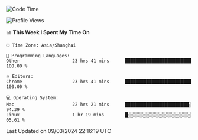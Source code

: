 <!--START_SECTION:waka-->
![Code Time](http://img.shields.io/badge/Code%20Time-2%2C014%20hrs%2034%20mins-blue)

![Profile Views](http://img.shields.io/badge/Profile%20Views-0-blue)

📊 **This Week I Spent My Time On** 

```text
🕑︎ Time Zone: Asia/Shanghai

💬 Programming Languages: 
Other                    23 hrs 41 mins      █████████████████████████   100.00 % 

🔥 Editors: 
Chrome                   23 hrs 41 mins      █████████████████████████   100.00 % 

💻 Operating System: 
Mac                      22 hrs 21 mins      ████████████████████████░   94.39 % 
Linux                    1 hr 19 mins        █░░░░░░░░░░░░░░░░░░░░░░░░   05.61 % 
```


 Last Updated on 09/03/2024 22:16:19 UTC
<!--END_SECTION:waka-->